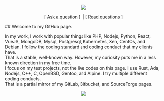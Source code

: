 
<p align='center'>
    <img src="https://gidigi.com/cdn/love.gif">
</p>

<p align='center'>
[ <a href='https://github.com/Soldy/ama/issues/new'>Ask a question</a> ] ||
[ <a href='https://github.com/Soldy/ama/issues?q=is%3Aissue+is%3Aclosed'>Read questions</a> ]
</p>
## Welcome to my GitHub page. 

In my work, I work with popular things like PHP, Nodejs, Python, React, VueJS, MongoDB, Mysql, Postgresql, Kubernetes, Xen, CentOs, and Debian. I follow the coding standard and coding conduct that my clients have. \
That is a stable, well-known way. However, my curiosity puts me in a less known direction in my free time. \
I focus on my test projects, not the live codes on this page. I use Rust, Ada, Nodejs, C++, C, OpenBSD, Gentoo, and Alpine. I  try multiple different coding conducts.\
That is a partial mirror of my GitLab, Bitbucket, and SourceForge pages.
<p align='center'>
    <img src="https://github-readme-stats.vercel.app/api/top-langs/?username=Soldy&show_icons=true&title_color=ffffff&icon_color=2A75CF&text_color=daf7dc&bg_color=191919">
</p>

